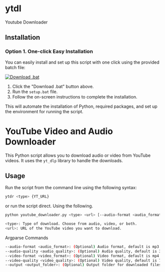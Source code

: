 # ytdl
Youtube Downloader 

## Installation

### Option 1. One-click Easy Installation

You can easily install and set up this script with one click using the provided batch file:

<a href="https://github.com/TtesseractT/ytdl/raw/main/setup.bat" download>
    <img src="https://img.shields.io/badge/.bat-download-blue?style=flat-square&logo=windows" alt="Download .bat">
</a>


1. Click the "Download .bat" button above.
2. Run the `setup.bat` file.
3. Follow the on-screen instructions to complete the installation.

This will automate the installation of Python, required packages, and set up the environment for running the script.


# YouTube Video and Audio Downloader

This Python script allows you to download audio or video from YouTube videos. It uses the `yt_dlp` library to handle the downloads.

## Usage

Run the script from the command line using the following syntax:

```bash
ytdr <type> {YT_URL}
```

or run the script direct. Using the following.

```bash
python youtube_downloader.py <type> <url> [--audio-format <audio_format>] [--audio-quality <audio_quality>] [--video-format <video_format>] [--video-quality <video_quality>] [--output <output_folder>]
```

```bash
<type>: Type of download. Choose from audio, video, or both.
<url>: URL of the YouTube video you want to download.
```

Argparse Commands

```bash
--audio-format <audio_format>: (Optional) Audio format, default is mp3. Choose from mp3 or wav.
--audio-quality <audio_quality>: (Optional) Audio quality, default is 320. Specify the desired quality (e.g., 320 for mp3, 44100:16 for wav).
--video-format <video_format>: (Optional) Video format, default is mp4. Choose from mp4 or mkv.
--video-quality <video_quality>: (Optional) Video quality, default is 720. Specify the desired quality (e.g., 720p, 1080p, etc.).
--output <output_folder>: (Optional) Output folder for downloaded files, default is Youtube_Downloads.
```
